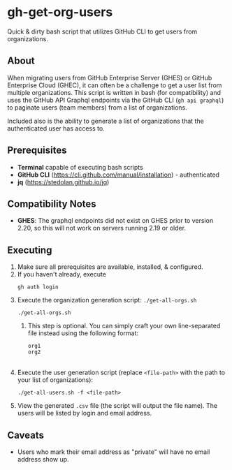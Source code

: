 # gh-get-org-users
Quick &amp; dirty bash script that utilizes GitHub CLI to get users from organizations.

## About
When migrating users from GitHub Enterprise Server (GHES) or GitHub Enterprise Cloud (GHEC), it can often be a challenge to get a user list from multiple organizations. This script is written in bash (for compatibility) and uses the GitHub API Graphql endpoints via the GitHub CLI (`gh api graphql`) to paginate users (team members) from a list of organizations.

Included also is the ability to generate a list of organizations that the authenticated user has access to.

## Prerequisites
- **Terminal** capable of executing bash scripts
- **GitHub CLI** (https://cli.github.com/manual/installation) - authenticated
- **jq** (https://stedolan.github.io/jq)

## Compatibility Notes
- **GHES**: The graphql endpoints did not exist on GHES prior to version 2.20, so this will not work on servers running 2.19 or older.

## Executing

1. Make sure all prerequisites are available, installed, & configured.
2. If you haven't already, execute
    ```
    gh auth login
    ```
3. Execute the organization generation script: `./get-all-orgs.sh`
    ```
    ./get-all-orgs.sh
    ```
   1. This step is optional. You can simply craft your own line-separated file instead using the following format:
        ```
        org1
        org2
        ```
    <br>
4. Execute the user generation script (replace `<file-path>` with the path to your list of organizations):
    ```
    ./get-all-users.sh -f <file-path>
    ```
5. View the generated `.csv` file (the script will output the file name). The users will be listed by login and email address.

## Caveats
- Users who mark their email address as "private" will have no email address show up.